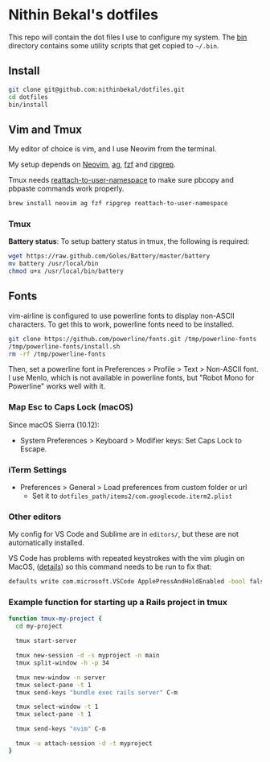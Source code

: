 # Nithin Bekal's dotfiles

This repo will contain the dot files I use to configure my system. The
[bin](bin) directory contains some utility scripts that get copied to `~/.bin`.

## Install

```bash
git clone git@github.com:nithinbekal/dotfiles.git
cd dotfiles
bin/install
```

## Vim and Tmux

My editor of choice is vim, and I use Neovim from the terminal.

My setup depends on
[Neovim](http://neovim.io),
[ag](https://github.com/ggreer/the_silver_searcher),
[fzf](https://github.com/junegunn/fzf)
and
[ripgrep](https://github.com/BurntSushi/ripgrep).

Tmux needs
[reattach-to-user-namespace](https://github.com/ChrisJohnsen/tmux-MacOSX-pasteboard)
to make sure pbcopy and pbpaste commands work properly.

```bash
brew install neovim ag fzf ripgrep reattach-to-user-namespace
```

### Tmux

**Battery status**:
To setup battery status in tmux,
the following is required:

```bash
wget https://raw.github.com/Goles/Battery/master/battery
mv battery /usr/local/bin
chmod u+x /usr/local/bin/battery
```

## Fonts

vim-airline is configured to use powerline fonts to display non-ASCII characters.
To get this to work, powerline fonts need to be installed.

```bash
git clone https://github.com/powerline/fonts.git /tmp/powerline-fonts
/tmp/powerline-fonts/install.sh
rm -rf /tmp/powerline-fonts
```

Then, set a powerline font in Preferences > Profile > Text > Non-ASCII font.
I use Menlo, which is not available in powerline fonts,
but "Robot Mono for Powerline" works well with it.

### Map Esc to Caps Lock (macOS)

Since macOS Sierra (10.12):

- System Preferences > Keyboard > Modifier keys: Set Caps Lock to Escape.

### iTerm Settings

- Preferences > General > Load preferences from custom folder or url
  - Set it to `dotfiles_path/items2/com.googlecode.iterm2.plist`

### Other editors

My config for VS Code and Sublime are in `editors/`, but these are not
automatically installed.

VS Code has problems with repeated keystrokes with the vim plugin on MacOS,
([details](https://wesleywiser.github.io/post/vscode-vim-repeat-osx/))
so this command needs to be run to fix that:

```bash
defaults write com.microsoft.VSCode ApplePressAndHoldEnabled -bool false
```

### Example function for starting up a Rails project in tmux

```bash
function tmux-my-project {
  cd my-project

  tmux start-server

  tmux new-session -d -s myproject -n main
  tmux split-window -h -p 34

  tmux new-window -n server
  tmux select-pane -t 1
  tmux send-keys "bundle exec rails server" C-m

  tmux select-window -t 1
  tmux select-pane -t 1

  tmux send-keys "nvim" C-m

  tmux -u attach-session -d -t myproject
}
```
